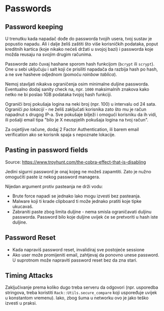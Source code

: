 # Passwords

## Password keeping

U trenutku kada napadač dođe do passworda tvojih usera, tvoj sustav je popustio napadu. Ali i dalje želiš zaštiti što više korisničkih podataka, poput kreditnih kartica (koje nikako nećeš držati u svojoj bazi) i passworda koje možda reusaju na svojim drugim računima.

Passworde zato čuvaj hashane sporom hash funkcijom (`bcrypt` ili `scrypt`). One u sebi uključuju i salt koji će prisiliti napadača da razbija hash po hash, a ne sve hasheve odjednom (pomoću *rainbow tablica*).

Nemoj stavljati nikakva ograničenja osim minimalne duljine passworda. Eventualno dodaj sanity check na, npr. `1000` maksimalnih znakova kako netko ne bi poslao 1GB podataka tvojoj hash funkciji.

Ograniči broj pokušaja logina na neki broj (npr. 100) u intervalu od 24 sata. Ograniči *po lokaciji* - ne želiš zaključati korisnika zato što mu je račun napadnut s drugog IP-a. Sve pokušaje bilježi i omogući korisniku da ih vidi, ili pošalji email tipa "bilo je X neuspjelih pokušaja logina na tvoj račun".

Za osjetljive račune, dodaj 2 Factor Authentication, ili barem email verification ako se korisnik spaja s nepoznate lokacije.

## Pasting in password fields

Source: https://www.troyhunt.com/the-cobra-effect-that-is-disabling

Jedini sigurni password je onaj kojeg ne možeš zapamtiti. Zato je nužno omogućiti paste iz nekog password managera.

Nijedan argument protiv pasteanja ne drži vodu:
* Brute force napadi se jednako lako mogu izvesti bez pasteanja.
* Malware koji ti krade clipboard ti može jednako pratiti koje tipke ukucavaš.
* Zabraniti paste zbog limita duljine - nema smisla ograničavati duljinu passworda. Password bilo koje duljine uvijek će se pretvoriti u hash iste duljine.

## Password Reset

* Kada napraviš password reset, invalidiraj sve postojeće sessione
* Ako user može promijeniti email, zahtjevaj da ponovno unese password. U suprotnom može napraviti password reset bez da zna stari.

## Timing Attacks

Zaključivanje prema koliko dugo treba serveru da odgovori (npr. usporedba stringova, treba koristiti `Rack::Utils.secure_compare` koji uspoređuje uvijek u konstantom vremenu). Iako, zbog šuma u networku ovo je jako teško izvesti u praksi.
